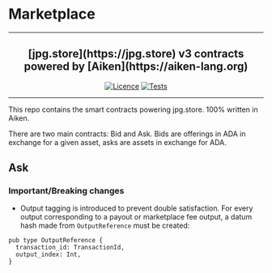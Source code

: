 # Marketplace

<div align="center">
  <hr />
    <h2 align="center" style="border-bottom: none">
      [jpg.store](https://jpg.store) v3 contracts powered by [Aiken](https://aiken-lang.org)
    </h2>

[![Licence](https://img.shields.io/github/license/jpg-store/contracts-v3)](https://github.com/jpg-store/contracts-v3/blob/main/LICENSE)
[![Tests](https://github.com/jpg-store/contracts-v3/actions/workflows/tests.yml/badge.svg?branch=main)](https://github.com/jpg-store/contracts-v3/actions/workflows/tests.yml)

  <hr />
</div>

This repo contains the smart contracts powering jpg.store. 100% written in
Aiken.

There are two main contracts: Bid and Ask. Bids are offerings in ADA in exchange
for a given asset, asks are assets in exchange for ADA.

## Ask

### Important/Breaking changes

- Output tagging is introduced to prevent double satisfaction. For every output
  corresponding to a payout or marketplace fee output, a datum hash made from
  `OutputReference` must be created:

```gleam
pub type OutputReference {
  transaction_id: TransactionId,
  output_index: Int,
}
```
